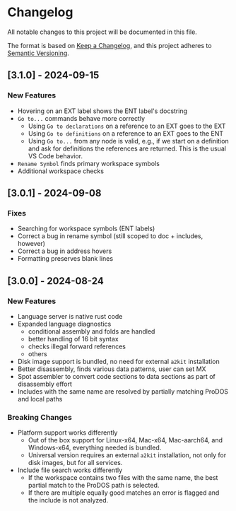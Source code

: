 # Changelog

All notable changes to this project will be documented in this file.

The format is based on [Keep a Changelog](https://keepachangelog.com/en/1.1.0/),
and this project adheres to [Semantic Versioning](https://semver.org/spec/v2.0.0.html).

## [3.1.0] - 2024-09-15

### New Features

* Hovering on an EXT label shows the ENT label's docstring
* `Go to...` commands behave more correctly
    - Using `Go to declarations` on a reference to an EXT goes to the EXT
    - Using `Go to definitions` on a reference to an EXT goes to the ENT
    - Using `Go to...` from any node is valid, e.g., if we start on a definition and ask for definitions the references are returned.  This is the usual VS Code behavior.
* `Rename Symbol` finds primary workspace symbols
* Additional workspace checks

## [3.0.1] - 2024-09-08

### Fixes

* Searching for workspace symbols (ENT labels)
* Correct a bug in rename symbol (still scoped to doc + includes, however)
* Correct a bug in address hovers
* Formatting preserves blank lines

## [3.0.0] - 2024-08-24

### New Features

* Language server is native rust code
* Expanded language diagnostics
    - conditional assembly and folds are handled
    - better handling of 16 bit syntax
    - checks illegal forward references
    - others
* Disk image support is bundled, no need for external `a2kit` installation
* Better disassembly, finds various data patterns, user can set MX
* Spot assembler to convert code sections to data sections as part of disassembly effort
* Includes with the same name are resolved by partially matching ProDOS and local paths

### Breaking Changes

* Platform support works differently
    - Out of the box support for Linux-x64, Mac-x64, Mac-aarch64, and Windows-x64, everything needed is bundled.
    - Universal version requires an external `a2kit` installation, not only for disk images, but for all services.
* Include file search works differently
    - If the workspace contains two files with the same name, the best partial match to the ProDOS path is selected.
    - If there are multiple equally good matches an error is flagged and the include is not analyzed.
